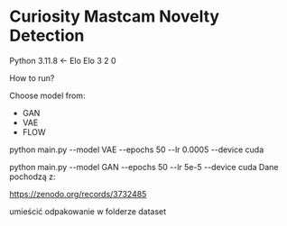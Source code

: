 # Curiosity Mastcam Novelty Detection

Python 3.11.8 <- Elo Elo 3 2 0 


How to run?

Choose model from:
- GAN
- VAE 
- FLOW 

python main.py --model VAE --epochs 50 --lr 0.0005 --device cuda

python main.py --model GAN --epochs 50 --lr 5e-5 --device cuda
Dane pochodzą z:

https://zenodo.org/records/3732485

umieścić odpakowanie w folderze dataset
